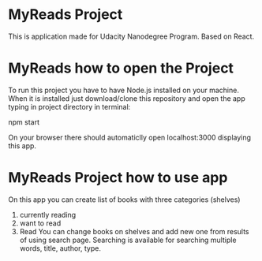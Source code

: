 # MyReads Project
This is application made for Udacity Nanodegree Program. Based on React.

# MyReads how to open the Project
To run this project you have to have Node.js installed on your machine.
When it is installed just download/clone this repository and open the app typing in project directory in terminal:

npm start

On your browser there should automaticlly open localhost:3000 displaying this app.

# MyReads Project how to use app

On this app you can create list of books with three categories (shelves)
1) currently reading
2) want to read
3) Read
You can change books on shelves and add new one from results of using search page. Searching is available for searching multiple words, title, author, type.
